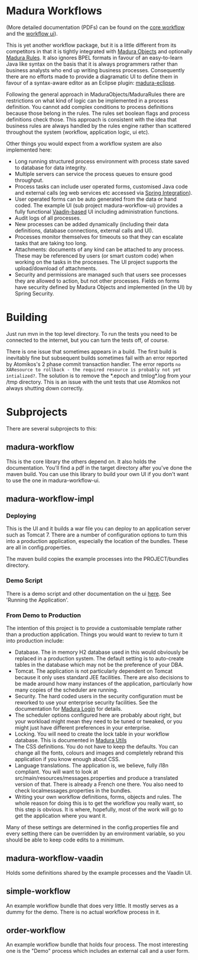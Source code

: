 Madura Workflows
===============

(More detailed documentation (PDFs) can be found on the [core workflow](http://www.madurasoftware.com/madura-workflow.pdf) and
the [workflow ui](http://www.madurasoftware.com/madura-workflow-impl.pdf)).

This is yet another workflow package, but it is a little different from its competitors in that it is tightly integrated with [Madura Objects](https://github.com/RogerParkinson/madura-objects-parent/tree/master/madura-objects) and optionally [Madura Rules](https://github.com/RogerParkinson/madura-objects-parent/tree/master/madura-rules). It also ignores BPEL formats in favour of an easy-to-learn Java like syntax on the basis that it is always programmers rather than business analysts who end up writing business processes. Consequently there are no efforts made to provide a diagramatic UI to define them in favour of a syntax-aware editor as an Eclipse plugin: [madura-eclipse](https://github.com/RogerParkinson/madura-eclipse).

Following the general approach in MaduraObjects/MaduraRules there are restrictions on what kind of logic can be implemented in a process definition. You cannot add complex conditions to process definitions because those belong in the rules. The rules set boolean flags and process definitions check those. This approach is consistent with the idea that business rules are always handled by the rules engine rather than scattered throughout the system (workflow, application logic, ui etc).

Other things you would expect from a workflow system are also implemented here:

* Long running structured process environment with process state saved to database for data integrity.
* Multiple servers can service the process queues to ensure good throughput.
* Process tasks can include user operated forms, customised Java code and external calls (eg web services etc accessed via [Spring Integration](http://projects.spring.io/spring-integration/)).
* User operated forms can be auto generated from the data or hand coded. The example UI (sub project madura-workflow-ui) provides a fully functional [Vaadin-based](https://vaadin.com/home) UI including administration functions.
* Audit logs of all processes.
* New processes can be added dynamically (including their data definitions, database connections, external calls and UI).
* Processes monitor themselves for timeouts so that they can escalate tasks that are taking too long.
* Attachments: documents of any kind can be attached to any process. These may be referenced by users (or smart custom code) when working on the tasks in the processes. The UI project supports the upload/download of attachments.
* Security and permissions are managed such that users see processes they are allowed to action, but not other processes. Fields on forms have security defined by Madura Objects and implemented (in the UI) by Spring Security.

# Building

Just run mvn in the top level directory. To run the tests you need to be connected to the internet, but you can turn the tests off, of course. 

There is one issue that sometimes appears in a build. The first build is inevitably fine but subsequent builds sometimes fail with an error reported by Atomikos's 2 phase commit transaction handler. The error reports `no XAResource to rollback - the required resource is probably not yet intialized?`. The solution is to remove the \*.epoch and tmlog\*.log from your /tmp directory. This is an issue with the unit tests that use Atomikos not always shutting down correctly.

# Subprojects

There are several subprojects to this:

## madura-workflow

This is the core library the others depend on. It also holds the documentation. You'll find a pdf in the target directory after you've done the maven build. You can use this library to build your own UI if you don't want to use the one in madura-workflow-ui.

## madura-workflow-impl

### Deploying
This is the UI and it builds a war file you can deploy to an application server such as Tomcat 7. There are a number of configuration options to turn this into
a production application, especially the location of the bundles. These are all in config.properties.

The maven build copies the example processes into the PROJECT/bundles directory. 

### Demo Script
There is a demo script and other documentation on the ui [here](http://www.madurasoftware.com/madura-workflow-impl.pdf). See 'Running the Application'.

### From Demo to Production
The intention of this project is to provide a customisable template rather than a production application. Things you would want to review to turn it into production include:

 * Database. The in memory H2 database used in this would obviously be replaced in a production system. The default setting is to auto-create tables in the database which may not be the preference of your DBA.
 * Tomcat. The application is not particularly dependent on Tomcat because it only uses standard JEE facilities. There are also decisions to be made around how many instances of the application, particularly how many copies of the scheduler are running.
 * Security. The hard coded users in the security configuration must be reworked to use your enterprise security facilities. See the documentation for [Madura Login](https://github.com/RogerParkinson/madura-vaadin-support/tree/master/madura-login) for details.
 * The scheduler options configured here are probably about right, but your workload might mean they need to be tuned or tweaked, or you might just have different preferences in your enterprise.
 * Locking. You will need to create the lock table in your workflow database. This is documented in [Madura Utils](https://github.com/RogerParkinson/madura-objects-parent/tree/master/madura-utils)
 * The CSS definitions. You do not have to keep the defaults. You can change all the fonts, colours and images and completely rebrand this application if you know enough about CSS.
 * Language translations. The application is, we believe, fully i18n compliant. You will want to look at src/main/resources/messages.properties and produce a translated version of that. There is already a French one there. You also need to check localmessages.properties in the bundles.
 * Writing your own workflow definitions, forms, objects and rules. The whole reason for doing this is to get the workflow you really want, so this step is obvious. It is where, hopefully, most of the work will go to get the application where you want it.
 
Many of these settings are determined in the config.properties file and every setting there can be overridden by an environment variable, so you should be able to keep code edits to a minimum.

## madura-workflow-vaadin

Holds some definitions shared by the example processes and the Vaadin UI.

## simple-workflow

An example workflow bundle that does very little. It mostly serves as a dummy for the demo. There is no actual workflow process in it.

## order-workflow

An example workflow bundle that holds four process. The most interesting one is the "Demo" process which includes an external call and a user form.
